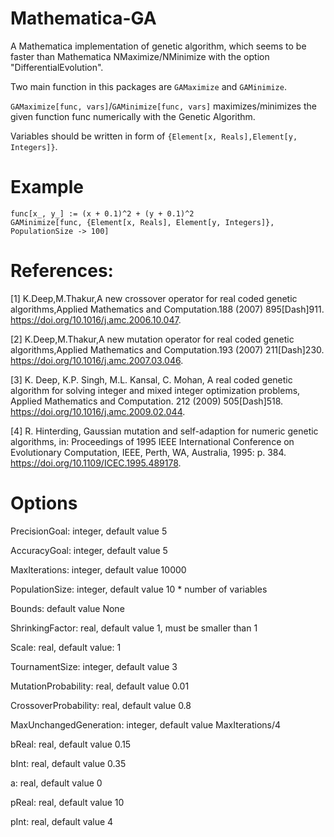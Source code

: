 # Mathematica-GA

A Mathematica implementation of genetic algorithm, which seems to be faster than Mathematica NMaximize/NMinimize with the option "DifferentialEvolution".

Two main function in this packages are `GAMaximize` and `GAMinimize`.

`GAMaximize[func, vars]`/`GAMinimize[func, vars]`  maximizes/minimizes the given function func numerically with the Genetic Algorithm. 

Variables should be written in form of `{Element[x, Reals],Element[y, Integers]}`. 

# Example
```
func[x_, y_] := (x + 0.1)^2 + (y + 0.1)^2
GAMinimize[func, {Element[x, Reals], Element[y, Integers]}, PopulationSize -> 100]
```

# References: 

[1] K.Deep,M.Thakur,A new crossover operator for real coded genetic algorithms,Applied Mathematics and Computation.188 (2007) 895\[Dash]911. https://doi.org/10.1016/j.amc.2006.10.047.

[2] K.Deep,M.Thakur,A new mutation operator for real coded genetic algorithms,Applied Mathematics and Computation.193 (2007) 211\[Dash]230. https://doi.org/10.1016/j.amc.2007.03.046.

[3] K. Deep, K.P. Singh, M.L. Kansal, C. Mohan, A real coded genetic algorithm for solving integer and mixed integer optimization problems, Applied Mathematics and Computation. 212 (2009) 505\[Dash]518. https://doi.org/10.1016/j.amc.2009.02.044.

[4] R. Hinterding, Gaussian mutation and self-adaption for numeric genetic algorithms, in: Proceedings of 1995 IEEE International Conference on Evolutionary Computation, IEEE, Perth, WA, Australia, 1995: p. 384. https://doi.org/10.1109/ICEC.1995.489178.


# Options

PrecisionGoal: integer, default value 5

AccuracyGoal: integer, default value 5

MaxIterations: integer, default value 10000

PopulationSize: integer, default value 10 * number of variables

Bounds: default value None

ShrinkingFactor: real, default value 1, must be smaller than 1

Scale: real, default value: 1

TournamentSize: integer, default value 3

MutationProbability: real, default value 0.01

CrossoverProbability: real, default value 0.8

MaxUnchangedGeneration: integer, default value MaxIterations/4

bReal: real, default value 0.15

bInt: real, default value 0.35

a: real, default value 0

pReal: real, default value 10

pInt: real, default value 4
